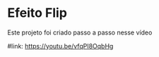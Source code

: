 # Efeito Flip 

Este projeto foi criado passo a passo nesse vídeo

#link:
https://youtu.be/vfqPI8OqbHg




